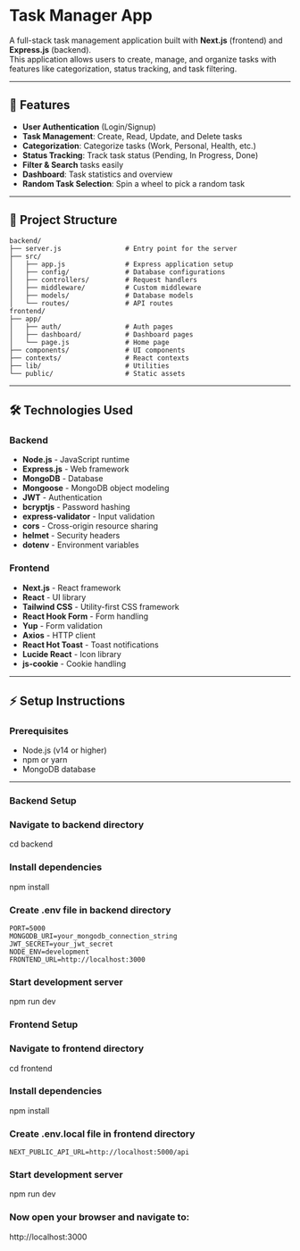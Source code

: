 # Task Manager App

A full-stack task management application built with **Next.js** (frontend) and **Express.js** (backend).  
This application allows users to create, manage, and organize tasks with features like categorization, status tracking, and task filtering.

---

## 🚀 Features

- **User Authentication** (Login/Signup)
- **Task Management**: Create, Read, Update, and Delete tasks
- **Categorization**: Categorize tasks (Work, Personal, Health, etc.)
- **Status Tracking**: Track task status (Pending, In Progress, Done)
- **Filter & Search** tasks easily
- **Dashboard**: Task statistics and overview
- **Random Task Selection**: Spin a wheel to pick a random task

---

## 📂 Project Structure

```
backend/
├── server.js                # Entry point for the server
├── src/
│   ├── app.js               # Express application setup
│   ├── config/              # Database configurations
│   ├── controllers/         # Request handlers
│   ├── middleware/          # Custom middleware
│   ├── models/              # Database models
│   └── routes/              # API routes
frontend/
├── app/
│   ├── auth/                # Auth pages
│   ├── dashboard/           # Dashboard pages
│   └── page.js              # Home page
├── components/              # UI components
├── contexts/                # React contexts
├── lib/                     # Utilities
└── public/                  # Static assets
```

---

## 🛠️ Technologies Used

### Backend

- **Node.js** - JavaScript runtime
- **Express.js** - Web framework
- **MongoDB** - Database
- **Mongoose** - MongoDB object modeling
- **JWT** - Authentication
- **bcryptjs** - Password hashing
- **express-validator** - Input validation
- **cors** - Cross-origin resource sharing
- **helmet** - Security headers
- **dotenv** - Environment variables

### Frontend

- **Next.js** - React framework
- **React** - UI library
- **Tailwind CSS** - Utility-first CSS framework
- **React Hook Form** - Form handling
- **Yup** - Form validation
- **Axios** - HTTP client
- **React Hot Toast** - Toast notifications
- **Lucide React** - Icon library
- **js-cookie** - Cookie handling

---

## ⚡ Setup Instructions

### Prerequisites

- Node.js (v14 or higher)
- npm or yarn
- MongoDB database

---

### Backend Setup

### Navigate to backend directory

cd backend

### Install dependencies

npm install

### Create .env file in backend directory

```env
PORT=5000
MONGODB_URI=your_mongodb_connection_string
JWT_SECRET=your_jwt_secret
NODE_ENV=development
FRONTEND_URL=http://localhost:3000
```

### Start development server

npm run dev

### Frontend Setup

### Navigate to frontend directory

cd frontend

### Install dependencies

npm install

### Create .env.local file in frontend directory

```env
NEXT_PUBLIC_API_URL=http://localhost:5000/api
```

### Start development server

npm run dev

### Now open your browser and navigate to:

http://localhost:3000
